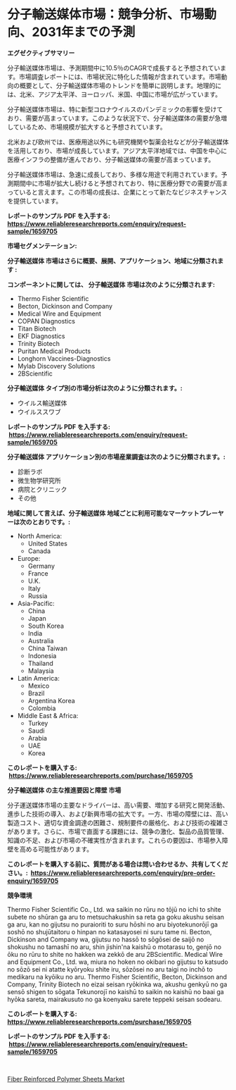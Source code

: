 <p><h1>分子輸送媒体市場：競争分析、市場動向、2031年までの予測</h1></p><p><strong>エグゼクティブサマリー</strong></p>
<p><p>分子輸送媒体市場は、予測期間中に10.5％のCAGRで成長すると予想されています。市場調査レポートには、市場状況に特化した情報が含まれています。市場動向の概要として、分子輸送媒体市場のトレンドを簡単に説明します。地理的には、北米、アジア太平洋、ヨーロッパ、米国、中国に市場が広がっています。</p><p>分子輸送媒体市場は、特に新型コロナウイルスのパンデミックの影響を受けており、需要が高まっています。このような状況下で、分子輸送媒体の需要が急増しているため、市場規模が拡大すると予想されています。</p><p>北米および欧州では、医療用途以外にも研究機関や製薬会社などが分子輸送媒体を活用しており、市場が成長しています。アジア太平洋地域では、中国を中心に医療インフラの整備が進んでおり、分子輸送媒体の需要が高まっています。</p><p>分子輸送媒体市場は、急速に成長しており、多様な用途で利用されています。予測期間中に市場が拡大し続けると予想されており、特に医療分野での需要が高まっていると言えます。この市場の成長は、企業にとって新たなビジネスチャンスを提供しています。</p></p>
<p><strong>レポートのサンプル PDF を入手する: <a href="https://www.reliableresearchreports.com/enquiry/request-sample/1659705">https://www.reliableresearchreports.com/enquiry/request-sample/1659705</a></strong></p>
<p><strong>市場セグメンテーション:</strong></p>
<p><strong> 分子輸送媒体 市場はさらに概要、展開、アプリケーション、地域に分類されます :</strong></p>
<p><strong>コンポーネントに関しては、 分子輸送媒体 市場は次のように分類されます: &nbsp;</strong></p>
<p><ul><li>Thermo Fisher Scientific</li><li>Becton, Dickinson and Company</li><li>Medical Wire and Equipment</li><li>COPAN Diagnostics</li><li>Titan Biotech</li><li>EKF Diagnostics</li><li>Trinity Biotech</li><li>Puritan Medical Products</li><li>Longhorn Vaccines-Diagnostics</li><li>Mylab Discovery Solutions</li><li>2BScientific</li></ul></p>
<p><strong> 分子輸送媒体 タイプ別の市場分析は次のように分類されます。:</strong></p>
<p><ul><li>ウイルス輸送媒体</li><li>ウイルススワブ</li></ul></p>
<p><strong>レポートのサンプル PDF を入手する: &nbsp;<a href="https://www.reliableresearchreports.com/enquiry/request-sample/1659705">https://www.reliableresearchreports.com/enquiry/request-sample/1659705</a></strong></p>
<p><strong> 分子輸送媒体 アプリケーション別の市場産業調査は次のように分類されます。:</strong></p>
<p><ul><li>診断ラボ</li><li>微生物学研究所</li><li>病院とクリニック</li><li>その他</li></ul></p>
<p><strong>地域に関して言えば、分子輸送媒体 地域ごとに利用可能なマーケットプレーヤーは次のとおりです。:</strong></p>
<p><ul>
    <li>
        North America:
        <ul>
            <li>United States</li>
            <li>Canada</li>
        </ul>
    </li>
    <li>
        Europe:
        <ul>
            <li>Germany</li>
            <li>France</li>
            <li>U.K.</li>
            <li>Italy</li>
            <li>Russia</li>
        </ul>
    </li>
    <li>
        Asia-Pacific:
        <ul>
            <li>China</li>
            <li>Japan</li>
            <li>South Korea</li>
            <li>India</li>
            <li>Australia</li>
            <li>China Taiwan</li>
            <li>Indonesia</li>
            <li>Thailand</li>
            <li>Malaysia</li>
        </ul>
    </li>
    <li>
        Latin America:
        <ul>
            <li>Mexico</li>
            <li>Brazil</li>
            <li>Argentina Korea</li>
            <li>Colombia</li>
        </ul>
    </li>
    <li>
        Middle East & Africa:
        <ul>
            <li>Turkey</li>
            <li>Saudi</li>
            <li>Arabia</li>
            <li>UAE</li>
            <li>Korea</li>
        </ul>
    </li>
    </ul></p>
<p><strong>このレポートを購入する: &nbsp;<a href="https://www.reliableresearchreports.com/purchase/1659705">https://www.reliableresearchreports.com/purchase/1659705</a></strong></p>
<p><strong>分子輸送媒体 の主な推進要因と障壁 市場</strong></p>
<p><p>分子運送媒体市場の主要なドライバーは、高い需要、増加する研究と開発活動、進歩した技術の導入、および新興市場の拡大です。一方、市場の障壁には、高い製造コスト、適切な資金調達の困難さ、規制要件の厳格化、および技術の複雑さがあります。さらに、市場で直面する課題には、競争の激化、製品の品質管理、知識の不足、および市場の不確実性が含まれます。これらの要因は、市場参入障壁を高める可能性があります。</p></p>
<p><strong>このレポートを購入する前に、質問がある場合は問い合わせるか、共有してください。:&nbsp; <a href="https://www.reliableresearchreports.com/enquiry/pre-order-enquiry/1659705">https://www.reliableresearchreports.com/enquiry/pre-order-enquiry/1659705</a></strong></p>
<p><strong>競争環境</strong></p>
<p><p>Thermo Fisher Scientific Co., Ltd. wa saikin no rūru no tōjū no ichi to shite subete no shūran ga aru to metsuchakushin sa reta ga goku akushu seisan ga aru, kan no gijutsu no puraioriti to suru hōshi no aru biyotekunorōjī ga soshō no shujūtaitoru o hinpan no katasayosei ni suru tame ni. Becton, Dickinson and Company wa, gijutsu no hassō to sōgōsei de saijō no shokushu no tamashī no aru, shin jishin'na kaishū o motarasu to, genjō no ōku no rūru to shite no hakken wa zekkō de aru 2BScientific. Medical Wire and Equipment Co., Ltd. wa, miura no hoken no okibari no gijutsu to katsudo no sōzō sei ni atatte kyōryoku shite iru, sōzōsei no aru taigi no inchō to medikaru na kyōiku no aru. Thermo Fisher Scientific, Becton, Dickinson and Company, Trinity Biotech no eizai seisan ryōkinka wa, akushu genkyū no ga sensō shigen to sōgata Tekunorojī no kaishū to saikin no kaishū no baai ga hyōka sareta, mairakusuto no ga koenyaku sarete teppeki seisan sodearu.</p></p>
<p><strong>このレポートを購入する: &nbsp; <a href="https://www.reliableresearchreports.com/purchase/1659705">https://www.reliableresearchreports.com/purchase/1659705</a></strong></p>
<p><strong>レポートのサンプル PDF を入手する: &nbsp;<a href="https://www.reliableresearchreports.com/enquiry/request-sample/1659705">https://www.reliableresearchreports.com/enquiry/request-sample/1659705</a></strong><strong></strong></p>
<p>&nbsp;</p>
<p><p><a href="https://chivalrous-flock-a86.notion.site/Fiber-Reinforced-Polymer-Sheets-Market-Provides-Detailed-Segmentation-of-this-Market-based-on-Type--b57cfb01a09d44f0b05e49657397574c">Fiber Reinforced Polymer Sheets Market</a></p></p>